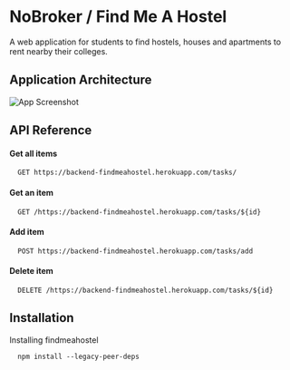 
# NoBroker / Find Me A Hostel

A web application for students to find hostels, houses and apartments to rent nearby their colleges.

    
## Application Architecture

![App Screenshot](https://iili.io/p6BuXj.png)

## API Reference



#### Get all items

```http
  GET https://backend-findmeahostel.herokuapp.com/tasks/
```
#### Get an item

```http
  GET /https://backend-findmeahostel.herokuapp.com/tasks/${id}
```

#### Add item
```http
  POST https://backend-findmeahostel.herokuapp.com/tasks/add
```
#### Delete item

```http
  DELETE /https://backend-findmeahostel.herokuapp.com/tasks/${id}
```



## Installation

Installing findmeahostel

```git
  npm install --legacy-peer-deps
  
```


